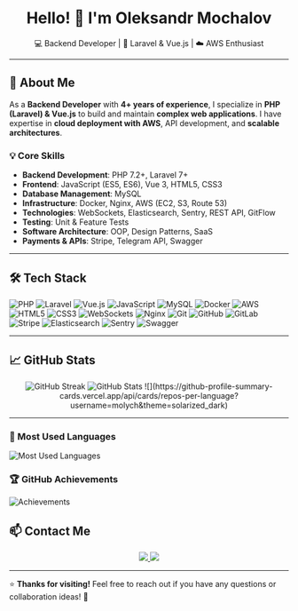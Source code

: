 <h1 align="center">Hello! 👋 I'm  Oleksandr Mochalov</h1>

<p align="center">
💻 Backend Developer | 🚀 Laravel & Vue.js | ☁️ AWS Enthusiast  
</p>

---

## 🚀 About Me  

As a **Backend Developer** with **4+ years of experience**, I specialize in **PHP (Laravel) & Vue.js** to build and maintain **complex web applications**. I have expertise in **cloud deployment with AWS**, API development, and **scalable architectures**.

### 💡 Core Skills  
- **Backend Development**: PHP 7.2+, Laravel 7+  
- **Frontend**: JavaScript (ES5, ES6), Vue 3, HTML5, CSS3  
- **Database Management**: MySQL
- **Infrastructure**: Docker, Nginx, AWS (EC2, S3, Route 53)  
- **Technologies**: WebSockets, Elasticsearch, Sentry, REST API, GitFlow  
- **Testing**: Unit & Feature Tests  
- **Software Architecture**: OOP, Design Patterns, SaaS  
- **Payments & APIs**: Stripe, Telegram API, Swagger  

---

## 🛠 Tech Stack  
![PHP](https://img.shields.io/badge/PHP-777BB4?style=flat&logo=php&logoColor=white) ![Laravel](https://img.shields.io/badge/Laravel-FF2D20?style=flat&logo=laravel&logoColor=white) ![Vue.js](https://img.shields.io/badge/Vue.js-35495E?style=flat&logo=vue.js&logoColor=4FC08D) ![JavaScript](https://img.shields.io/badge/JavaScript-F7DF1E?style=flat&logo=javascript&logoColor=black) ![MySQL](https://img.shields.io/badge/MySQL-4479A1?style=flat&logo=mysql&logoColor=white) ![Docker](https://img.shields.io/badge/Docker-2496ED?style=flat&logo=docker&logoColor=white) ![AWS](https://img.shields.io/badge/AWS-232F3E?style=flat&logo=amazonaws&logoColor=white) ![HTML5](https://img.shields.io/badge/HTML5-E34F26?style=flat&logo=html5&logoColor=white) ![CSS3](https://img.shields.io/badge/CSS3-1572B6?style=flat&logo=css3&logoColor=white) ![WebSockets](https://img.shields.io/badge/WebSockets-0078D7?style=flat&logo=websocket&logoColor=white) ![Nginx](https://img.shields.io/badge/Nginx-009639?style=flat&logo=nginx&logoColor=white) ![Git](https://img.shields.io/badge/Git-F05032?style=flat&logo=git&logoColor=white) ![GitHub](https://img.shields.io/badge/GitHub-181717?style=flat&logo=github&logoColor=white) ![GitLab](https://img.shields.io/badge/GitLab-FCA121?style=flat&logo=gitlab&logoColor=white) ![Stripe](https://img.shields.io/badge/Stripe-008CDD?style=flat&logo=stripe&logoColor=white) ![Elasticsearch](https://img.shields.io/badge/Elasticsearch-005571?style=flat&logo=elasticsearch&logoColor=white) ![Sentry](https://img.shields.io/badge/Sentry-362D59?style=flat&logo=sentry&logoColor=white) ![Swagger](https://img.shields.io/badge/Swagger-85EA2D?style=flat&logo=swagger&logoColor=white)


---

## 📈 GitHub Stats  

<div align="center">
  <img src="https://github-readme-streak-stats.herokuapp.com/?user=molych&theme=dark&hide_border=true" alt="GitHub Streak" />
  <img src="https://github-readme-stats.vercel.app/api?username=molych&show_icons=true&theme=dark&hide_border=true" alt="GitHub Stats" />
  ![](https://github-profile-summary-cards.vercel.app/api/cards/repos-per-language?username=molych&theme=solarized_dark)
</div>

---

### 🌟 Most Used Languages
![Most Used Languages](https://github-readme-stats.vercel.app/api/top-langs/?username=molych&layout=compact&theme=dark&hide_border=true)

### 🏆 GitHub Achievements
![Achievements](https://github-profile-summary-cards.vercel.app/api/cards/achievements?username=molych&theme=solarized_dark)


## 📫 Contact Me  

<p align="center">
<a href="https://www.linkedin.com/in/oleksandr-mochalov-profile">
  <img src="https://img.shields.io/badge/LinkedIn-0077B5?style=for-the-badge&logo=linkedin&logoColor=white" />
</a>
<a href="mailto:molych69@gmail.com">
  <img src="https://img.shields.io/badge/Email-D14836?style=for-the-badge&logo=gmail&logoColor=white" />
</a>
</p>

---

⭐️ **Thanks for visiting!** Feel free to reach out if you have any questions or collaboration ideas! 🚀  
